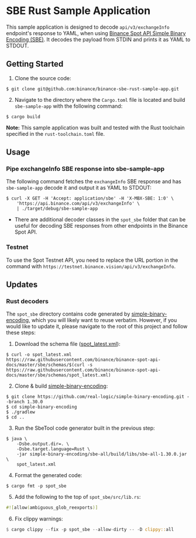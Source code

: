 # SBE Rust Sample Application

This sample application is designed to decode `api/v3/exchangeInfo` endpoint's response to YAML, when using [Binance Spot API Simple Binary Encoding (SBE)](https://github.com/binance/binance-spot-api-docs/blob/master/faqs/sbe_faq.md). It decodes the payload from STDIN and prints it as YAML to STDOUT.

## Getting Started

1. Clone the source code:
```shell
$ git clone git@github.com:binance/binance-sbe-rust-sample-app.git
```

2. Navigate to the directory where the `Cargo.toml` file is located and build `sbe-sample-app` with the following command:
```shell
$ cargo build
```

**Note:** This sample application was built and tested with the Rust toolchain specified in the `rust-toolchain.toml` file.

## Usage

### Pipe exchangeInfo SBE response into sbe-sample-app

The following command fetches the `exchangeInfo` SBE response and has `sbe-sample-app` decode it and output it as YAML to STDOUT:

```shell
$ curl -X GET -H 'Accept: application/sbe' -H 'X-MBX-SBE: 1:0' \
    'https://api.binance.com/api/v3/exchangeInfo' \
    | ./target/debug/sbe-sample-app
```

- There are additional decoder classes in the `spot_sbe` folder that can be useful for decoding SBE responses from other endpoints in the Binance Spot API.

### Testnet 

To use the Spot Testnet API, you need to replace the URL portion in the command with `https://testnet.binance.vision/api/v3/exchangeInfo`.

## Updates

### Rust decoders

The `spot_sbe` directory contains code generated by [simple-binary-encoding](https://github.com/real-logic/simple-binary-encoding), which you will likely want to reuse verbatim. However, if you would like to update it, please navigate to the root of this project and follow these steps:

1) Download the schema file ([spot\_latest.xml](https://github.com/binance/binance-spot-api-docs/tree/master/sbe/schemas/spot_latest.xml)):
```shell
$ curl -o spot_latest.xml https://raw.githubusercontent.com/binance/binance-spot-api-docs/master/sbe/schemas/$(curl -s https://raw.githubusercontent.com/binance/binance-spot-api-docs/master/sbe/schemas/spot_latest.xml)
```

2) Clone & build [simple-binary-encoding](https://github.com/real-logic/simple-binary-encoding):
```shell
$ git clone https://github.com/real-logic/simple-binary-encoding.git --branch 1.30.0
$ cd simple-binary-encoding
$ ./gradlew
$ cd ..
```

3) Run the SbeTool code generator built in the previous step:
```shell
$ java \
    -Dsbe.output.dir=. \
    -Dsbe.target.language=Rust \
    -jar simple-binary-encoding/sbe-all/build/libs/sbe-all-1.30.0.jar \
    spot_latest.xml
```

4) Format the generated code:
```shell
$ cargo fmt -p spot_sbe
```

5) Add the following to the top of `spot_sbe/src/lib.rs`:
```rust
#![allow(ambiguous_glob_reexports)]
```

6) Fix clippy warnings:
```rust
$ cargo clippy --fix -p spot_sbe --allow-dirty -- -D clippy::all
```
